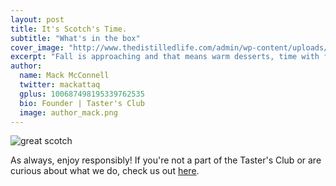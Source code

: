```yaml
---
layout: post
title: It's Scotch's Time.
subtitle: "What's in the box"
cover_image: "http://www.thedistilledlife.com/admin/wp-content/uploads/2012/06/Dubstep-whiskey.jpg"
excerpt: "Fall is approaching and that means warm desserts, time with family and friends and rich flavors! Cooking with Bourbon adds a unique twist to any dish that you’re making and we wanted to share an amazing Peach Bourbon Pie with.."
author:
  name: Mack McConnell
  twitter: mackattaq
  gplus: 100687498195339762535 
  bio: Founder | Taster's Club
  image: author_mack.png
---
```

![great scotch](http://www.undiscoveredscotland.co.uk/usscotfax/recreation/images/whisky-450.jpg)

<!-- They say every dog has it's day, and right now it seems like it's time for Scotch to shine. 

With a multitude of different varieties, years of aging and it's growing popularity with a younger generation, it is currently one of the hottest drinks out there. Just try getting your hands on a bottle of Pappy Van Winkle! 

With the love of unique, small batch offerings, many people are turning to new, standout scotches as their drink of choice no matter what festive event is taking place. While the shortage may take place in a few years, because of the aging process, as for now, enjoy.

<br>

###5 interesting facts that will make you sound like you know a thing or two about Scotch.

> 1. ####Scotch Whiskey, in it's beginning forms, is a distilled beer. 
> It is created using malted barley or other grains, just like a beer, but the "wash" is what makes the Scotch different. Beer has added hops whereas Scotch Whiskey does not. It's also distilled twice to create that strong flavor. (Read more: <a rel='nofollow' href='http://blog.foodnetwork.com/fn-dish/2013/01/10-facts-about-scotch-whisky'>here</a>.)

> 2. ####Scotch whisky is a very important industry to Scotland!
> One billion bottles of scotch are exported from Scotland every year. The French take the cake with importing almost 200 million bottles a year, with America coming in second, importing 120 million bottles a year. (Read more: <a rel='nofollow' href='http://blog.foodnetwork.com/fn-dish/2013/01/10-facts-about-scotch-whisky/'>here</a>.)

> 3. ####Prohibition hit Scotch, long before alcohol in America.
> The English Malt Tax of 1725 shut down much of Scotland’s whiskey production and drove many of those producing it to start bootlegging their product. They were not easily stopped though, and the banned liquid continued to thrive. Even King George IV called for his Glenlivet by name. (Read more: <a rel='nofollow' href='http://www.foodrepublic.com/2012/12/18/8-things-you-didnt-know-about-scotch-were-afraid-a'>here</a>.)

> 4. ####People enjoy scotch in different ways all around the globe. 
> Drinkers in the United Kingdom often choose to enjoy it with just a little water. In Spain they mix it with cola. In Japan, Scotch is enjoyed with lots of water and ice, and in China with cold green tea. (Read More: <a rel='nofollow' href=
http://www.scotch-whisky.org.uk/what-we-do/facts-figures/'>here</a>.)

> 5. ####Scotch is always from Scotland.
> Yes, it may be obvious, but this is news for a lot of people. Contrary to what some thing, you cannot technically make a scotch that doesn't come from Scotland. (Read More: <a refl='nofollow' href='http://www.askmen.com/fine_living/wine_dine_archive_60/81_wine_dine.html'>here</a>.) -->


As always, enjoy responsibly! If you're not a part of the Taster's Club or are curious about what we do, check us out <a href='http://tastersclub.com/'>here</a>.